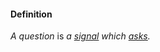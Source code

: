 #### Definition

*A question* is *a [signal](https://github.com/gcassel/Modular-Organization-Terminology/blob/master/terms/signal.md) which [asks](https://github.com/gcassel/Modular-Organization-Terminology/blob/master/terms/ask.md).*
